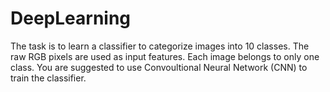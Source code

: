 DeepLearning
============

The task is to learn a classifier to categorize images into 10 classes. The raw RGB pixels are used as input features. Each image belongs to only one class. You are suggested to use Convoultional Neural Network (CNN) to train the classifier.

